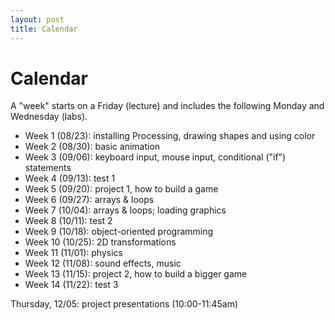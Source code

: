 ```yaml
---
layout: post
title: Calendar
---
```


# Calendar

A "week" starts on a Friday (lecture) and includes the following
Monday and Wednesday (labs).

- Week 1 (08/23): installing Processing, drawing shapes and using color
- Week 2 (08/30): basic animation
- Week 3 (09/06): keyboard input, mouse input, conditional ("if") statements
- Week 4 (09/13): test 1
- Week 5 (09/20): project 1, how to build a game
- Week 6 (09/27): arrays & loops
- Week 7 (10/04): arrays & loops; loading graphics
- Week 8 (10/11): test 2
- Week 9 (10/18): object-oriented programming
- Week 10 (10/25): 2D transformations
- Week 11 (11/01): physics
- Week 12 (11/08): sound effects, music
- Week 13 (11/15): project 2, how to build a bigger game
- Week 14 (11/22): test 3

Thursday, 12/05: project presentations (10:00-11:45am)
